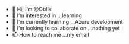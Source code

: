 - 👋 Hi, I’m @Obliki
- 👀 I’m interested in ...learning
- 🌱 I’m currently learning ...Azure development
- 💞️ I’m looking to collaborate on ...nothing yet
- 📫 How to reach me ...my email

<!---
Obliki/Obliki is a ✨ special ✨ repository because its `README.md` (this file) appears on your GitHub profile.
You can click the Preview link to take a look at your changes.
--->
